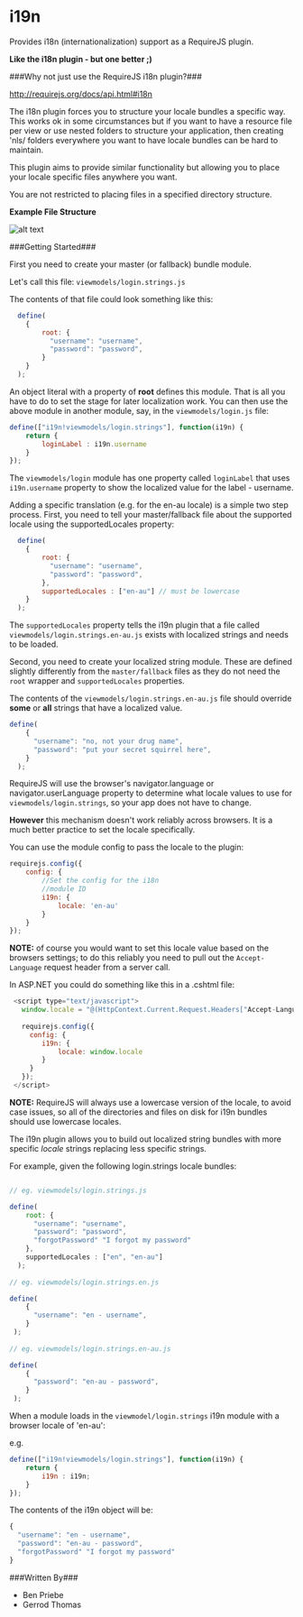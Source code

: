 i19n
====

Provides i18n (internationalization) support as a RequireJS plugin.

**Like the i18n plugin - but one better ;)**

###Why not just use the RequireJS i18n plugin?###

http://requirejs.org/docs/api.html#i18n

The i18n plugin forces you to structure your locale bundles a specific way. This works ok in some circumstances 
but if you want to have a resource file per view or use nested folders to structure your application, then creating 'nls/<locale> folders
everywhere you want to have locale bundles can be hard to maintain.

This plugin aims to provide similar functionality but allowing you to place your locale specific files 
anywhere you want. 

You are not restricted to placing files in a specified directory structure.

**Example File Structure**

![alt text](https://raw.github.com/benpriebe/i19n/master/locale-bundles.png "Example File Structure")

###Getting Started###

First you need to create your master (or fallback) bundle module.

Let's call this file: ```viewmodels/login.strings.js```

The contents of that file could look something like this:

```javascript
  define(
    { 
        root: { 
          "username": "username", 
          "password": "password",
        } 
    }
  );
``` 

An object literal with a property of **root** defines this module. That is all you have to do to set
the stage for later localization work. You can then use the above module in another module, 
say, in the ```viewmodels/login.js``` file:

```javascript
define(["i19n!viewmodels/login.strings"], function(i19n) {
    return {
        loginLabel : i19n.username
    }
});
```
The ```viewmodels/login``` module has one property called ```loginLabel``` that uses ```i19n.username``` property to show 
the localized value for the label - username. 

Adding a specific translation (e.g. for the en-au locale) is a simple two step process. 
First, you need to tell your master/fallback file about the supported locale using the supportedLocales property:

```javascript
  define(
    { 
        root: { 
          "username": "username", 
          "password": "password",
        },
        supportedLocales : ["en-au"] // must be lowercase
    }
  );
``` 

The ```supportedLocales``` property tells the i19n plugin that a file called ```viewmodels/login.strings.en-au.js``` 
exists with localized strings and needs to be loaded.

Second, you need to create your localized string module. These are defined slightly differently from the 
```master/fallback``` files as they do not need the ```root``` wrapper and ```supportedLocales``` properties.

The contents of the ```viewmodels/login.strings.en-au.js``` file should override **some** or **all** strings that have a localized value. 

```javascript
define(
    { 
      "username": "no, not your drug name", 
      "password": "put your secret squirrel here",
    }
  );
```


RequireJS will use the browser's navigator.language or navigator.userLanguage property to determine what 
locale values to use for ```viewmodels/login.strings```, so your app does not have to change. 

**However** this mechanism doesn't work reliably across browsers. It is a much better practice to set the 
locale specifically. 

You can use the module config to pass the locale to the plugin:

```javascript 
requirejs.config({
    config: {
        //Set the config for the i18n
        //module ID
        i19n: {
            locale: 'en-au'
        }
    }
});
```

**NOTE:** of course you would want to set this locale value based on the browsers settings; to do this reliably
you need to pull out the ```Accept-Language``` request header from a server call.

In ASP.NET you could do something like this in a .cshtml file:

```javascript
 <script type="text/javascript">
   window.locale = "@(HttpContext.Current.Request.Headers["Accept-Language"].Split(',')[0].ToLower())";
   
   requirejs.config({
     config: {
        i19n: {
            locale: window.locale
        }
     }
   });
 </script>
```

**NOTE:** RequireJS will always use a lowercase version of the locale, to avoid case issues, so all of the 
directories and files on disk for i19n bundles should use lowercase locales.


The i19n plugin allows you to build out localized string bundles with more specific *locale* strings replacing 
less specific strings.

For example, given the following login.strings locale bundles:

```javascript

// eg. viewmodels/login.strings.js

define(
    root: { 
      "username": "username", 
      "password": "password",
      "forgotPassword" "I forgot my password"
    },
    supportedLocales : ["en", "en-au"]
  );
  
// eg. viewmodels/login.strings.en.js  

define(
    {
      "username": "en - username", 
    }
 );
  
// eg. viewmodels/login.strings.en-au.js

define(
    {
      "password": "en-au - password", 
    }
 );

```

When a module loads in the ```viewmodel/login.strings``` i19n module with a browser locale of 'en-au':

e.g.

```javascript
define(["i19n!viewmodels/login.strings"], function(i19n) {
    return {
        i19n : i19n;
    }
});
```

The contents of the i19n object will be:

```javascript
{
  "username": "en - username", 
  "password": "en-au - password",
  "forgotPassword" "I forgot my password"
}
```

###Written By###

- Ben Priebe
- Gerrod Thomas



